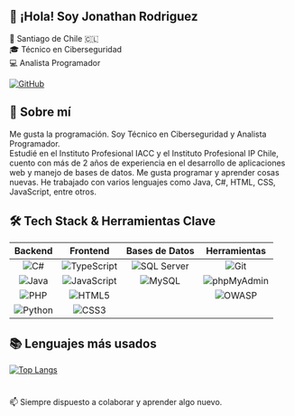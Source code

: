 ## 👋 ¡Hola! Soy Jonathan Rodriguez

📍 Santiago de Chile 🇨🇱  
🎓 Técnico en Ciberseguridad  
💻 Analista Programador

[![GitHub](https://img.shields.io/badge/GitHub-Jonaaxsic-181717?style=for-the-badge&logo=github&logoColor=white)](https://github.com/Jonaaxsic)

## 🧑 Sobre mí

Me gusta la programación. Soy Técnico en Ciberseguridad y Analista Programador.  
Estudié en el Instituto Profesional IACC y el Instituto Profesional IP Chile, cuento con más de 2 años de experiencia en el desarrollo de aplicaciones web y manejo de bases de datos.</small>
Me gusta programar y aprender cosas nuevas. He trabajado con varios lenguajes como Java, C#, HTML, CSS, JavaScript, entre otros.

## 🛠️ Tech Stack & Herramientas Clave

| Backend  | Frontend  | Bases de Datos | Herramientas |
| :---: | :---: | :---: | :---: |
| ![C#](https://img.shields.io/badge/C%23-239120?style=for-the-badge&logo=c-sharp&logoColor=white) | ![TypeScript](https://img.shields.io/badge/TypeScript-007ACC?style=for-the-badge&logo=typescript&logoColor=white) | ![SQL Server](https://img.shields.io/badge/Microsoft_SQL_Server-CC2927?style=for-the-badge&logo=microsoft-sql-server&logoColor=white) | ![Git](https://img.shields.io/badge/Git-F05032?style=for-the-badge&logo=git&logoColor=white) |
| ![Java](https://img.shields.io/badge/Java-007396?style=for-the-badge&logo=java&logoColor=white) | ![JavaScript](https://img.shields.io/badge/JavaScript-F7DF1E?style=for-the-badge&logo=javascript&logoColor=black) | ![MySQL](https://img.shields.io/badge/MySQL-4479A1?style=for-the-badge&logo=mysql&logoColor=white) | ![phpMyAdmin](https://img.shields.io/badge/phpMyAdmin-6C7892?style=for-the-badge&logo=phpmyadmin&logoColor=white) |
| ![PHP](https://img.shields.io/badge/PHP-777BB4?style=for-the-badge&logo=php&logoColor=white) | ![HTML5](https://img.shields.io/badge/HTML5-E34F26?style=for-the-badge&logo=html5&logoColor=white) | | ![OWASP](https://img.shields.io/badge/OWASP-0C2F63?style=for-the-badge&logo=owasp&logoColor=white) |
| ![Python](https://img.shields.io/badge/Python-3776AB?style=for-the-badge&logo=python&logoColor=white) | ![CSS3](https://img.shields.io/badge/CSS3-1572B6?style=for-the-badge&logo=css3&logoColor=white) | | |



## 📚 Lenguajes más usados

[![Top Langs](https://github-readme-stats.vercel.app/api/top-langs/?username=Jonaaxsic&theme=tokyonight&layout=donut-vertical&hide_border=true&langs_count=8)](https://github.com/Jonaaxsic)


#
 📫 Siempre dispuesto a colaborar y aprender algo nuevo.
